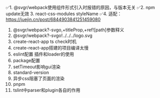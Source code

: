 ✅1. @svgr/webpack使用组件形式引入时报错的原因，与版本无关
✅2. npm update无效
3. react-css-modules styleName
✅4. 适配：https://juejin.cn/post/6844903841251459080

1. @svgr/webpack?-svgo,+titleProp,+ref![path]参数释义
2. @svgr/webpack?-svgo!../../../logo.svg
3. create-react-app ts check时机
4. create-react-app搭建的项目编译太慢
5. eslint配置 插件和loader的使用
6. package配置
7. setTimeout影响gui渲染
8. standard-version
9. 异步css阻塞了页面的渲染
10. pnpm
11. tslint中parser和plugin各自的作用